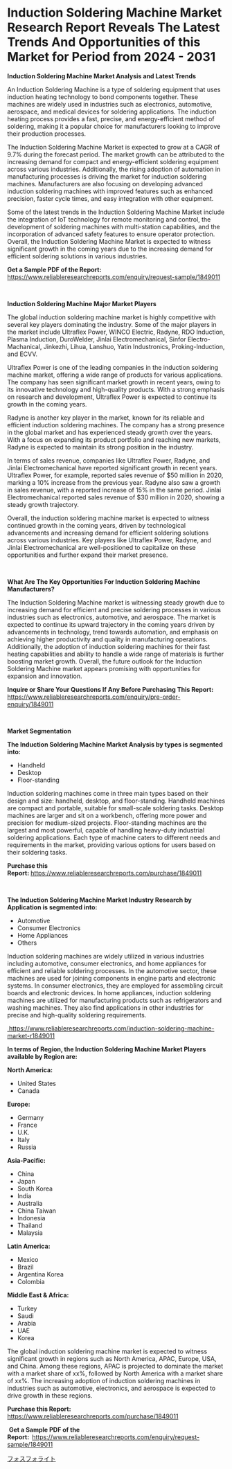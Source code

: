 <p><h1>Induction Soldering Machine Market Research Report Reveals The Latest Trends And Opportunities of this Market for Period from 2024 - 2031</h1></p><p><strong>Induction Soldering Machine Market Analysis and Latest Trends</strong></p>
<p><p>An Induction Soldering Machine is a type of soldering equipment that uses induction heating technology to bond components together. These machines are widely used in industries such as electronics, automotive, aerospace, and medical devices for soldering applications. The induction heating process provides a fast, precise, and energy-efficient method of soldering, making it a popular choice for manufacturers looking to improve their production processes.</p><p>The Induction Soldering Machine Market is expected to grow at a CAGR of 9.7% during the forecast period. The market growth can be attributed to the increasing demand for compact and energy-efficient soldering equipment across various industries. Additionally, the rising adoption of automation in manufacturing processes is driving the market for induction soldering machines. Manufacturers are also focusing on developing advanced induction soldering machines with improved features such as enhanced precision, faster cycle times, and easy integration with other equipment.</p><p>Some of the latest trends in the Induction Soldering Machine Market include the integration of IoT technology for remote monitoring and control, the development of soldering machines with multi-station capabilities, and the incorporation of advanced safety features to ensure operator protection. Overall, the Induction Soldering Machine Market is expected to witness significant growth in the coming years due to the increasing demand for efficient soldering solutions in various industries.</p></p>
<p><strong>Get a Sample PDF of the Report:&nbsp;</strong> <a href="https://www.reliableresearchreports.com/enquiry/request-sample/1849011">https://www.reliableresearchreports.com/enquiry/request-sample/1849011</a></p>
<p>&nbsp;</p>
<p><strong>Induction Soldering Machine Major Market Players</strong></p>
<p><p>The global induction soldering machine market is highly competitive with several key players dominating the industry. Some of the major players in the market include Ultraflex Power, WINCO Electric, Radyne, RDO Induction, Plasma Induction, DuroWelder, Jinlai Electromechanical, Sinfor Electro-Machanical, Jinkezhi, Lihua, Lanshuo, Yatin Industronics, Proking-Induction, and ECVV.</p><p>Ultraflex Power is one of the leading companies in the induction soldering machine market, offering a wide range of products for various applications. The company has seen significant market growth in recent years, owing to its innovative technology and high-quality products. With a strong emphasis on research and development, Ultraflex Power is expected to continue its growth in the coming years.</p><p>Radyne is another key player in the market, known for its reliable and efficient induction soldering machines. The company has a strong presence in the global market and has experienced steady growth over the years. With a focus on expanding its product portfolio and reaching new markets, Radyne is expected to maintain its strong position in the industry.</p><p>In terms of sales revenue, companies like Ultraflex Power, Radyne, and Jinlai Electromechanical have reported significant growth in recent years. Ultraflex Power, for example, reported sales revenue of $50 million in 2020, marking a 10% increase from the previous year. Radyne also saw a growth in sales revenue, with a reported increase of 15% in the same period. Jinlai Electromechanical reported sales revenue of $30 million in 2020, showing a steady growth trajectory.</p><p>Overall, the induction soldering machine market is expected to witness continued growth in the coming years, driven by technological advancements and increasing demand for efficient soldering solutions across various industries. Key players like Ultraflex Power, Radyne, and Jinlai Electromechanical are well-positioned to capitalize on these opportunities and further expand their market presence.</p></p>
<p>&nbsp;</p>
<p><strong>What Are The Key Opportunities For Induction Soldering Machine Manufacturers?</strong></p>
<p><p>The Induction Soldering Machine market is witnessing steady growth due to increasing demand for efficient and precise soldering processes in various industries such as electronics, automotive, and aerospace. The market is expected to continue its upward trajectory in the coming years driven by advancements in technology, trend towards automation, and emphasis on achieving higher productivity and quality in manufacturing operations. Additionally, the adoption of induction soldering machines for their fast heating capabilities and ability to handle a wide range of materials is further boosting market growth. Overall, the future outlook for the Induction Soldering Machine market appears promising with opportunities for expansion and innovation.</p></p>
<p><strong>Inquire or Share Your Questions If Any Before Purchasing This Report:</strong> <a href="https://www.reliableresearchreports.com/enquiry/pre-order-enquiry/1849011">https://www.reliableresearchreports.com/enquiry/pre-order-enquiry/1849011</a></p>
<p>&nbsp;</p>
<p><strong>Market Segmentation</strong></p>
<p><strong>The Induction Soldering Machine Market Analysis by types is segmented into:</strong></p>
<p><ul><li>Handheld</li><li>Desktop</li><li>Floor-standing</li></ul></p>
<p><p>Induction soldering machines come in three main types based on their design and size: handheld, desktop, and floor-standing. Handheld machines are compact and portable, suitable for small-scale soldering tasks. Desktop machines are larger and sit on a workbench, offering more power and precision for medium-sized projects. Floor-standing machines are the largest and most powerful, capable of handling heavy-duty industrial soldering applications. Each type of machine caters to different needs and requirements in the market, providing various options for users based on their soldering tasks.</p></p>
<p><strong>Purchase this Report:&nbsp;</strong><a href="https://www.reliableresearchreports.com/purchase/1849011">https://www.reliableresearchreports.com/purchase/1849011</a></p>
<p>&nbsp;</p>
<p><strong>The Induction Soldering Machine Market Industry Research by Application is segmented into:</strong></p>
<p><ul><li>Automotive</li><li>Consumer Electronics</li><li>Home Appliances</li><li>Others</li></ul></p>
<p><p>Induction soldering machines are widely utilized in various industries including automotive, consumer electronics, and home appliances for efficient and reliable soldering processes. In the automotive sector, these machines are used for joining components in engine parts and electronic systems. In consumer electronics, they are employed for assembling circuit boards and electronic devices. In home appliances, induction soldering machines are utilized for manufacturing products such as refrigerators and washing machines. They also find applications in other industries for precise and high-quality soldering requirements.</p></p>
<p><a href="https://www.reliableresearchreports.com/induction-soldering-machine-market-r1849011">&nbsp;https://www.reliableresearchreports.com/induction-soldering-machine-market-r1849011</a></p>
<p><strong>In terms of Region, the Induction Soldering Machine Market Players available by Region are:</strong></p>
<p>
    <p> <strong> North America: </strong>
        <ul>
            <li>United States</li>
            <li>Canada</li>
        </ul>
        </p> 
    <p> <strong> Europe: </strong>
        <ul>
            <li>Germany</li>
            <li>France</li>
            <li>U.K.</li>
            <li>Italy</li>
            <li>Russia</li>
        </ul>
        </p> 
    <p> <strong> Asia-Pacific: </strong>
        <ul>
            <li>China</li>
            <li>Japan</li>
            <li>South Korea</li>
            <li>India</li>
            <li>Australia</li>
            <li>China Taiwan</li>
            <li>Indonesia</li>
            <li>Thailand</li>
            <li>Malaysia</li>
        </ul>
        </p> 
    <p> <strong> Latin America: </strong>
        <ul>
            <li>Mexico</li>
            <li>Brazil</li>
            <li>Argentina Korea</li>
            <li>Colombia</li>
        </ul>
        </p> 
    <p> <strong> Middle East & Africa: </strong>
        <ul>
            <li>Turkey</li>
            <li>Saudi</li>
            <li>Arabia</li>
            <li>UAE</li>
            <li>Korea</li>
        </ul>
    </p>
    </p>
<p><p>The global induction soldering machine market is expected to witness significant growth in regions such as North America, APAC, Europe, USA, and China. Among these regions, APAC is projected to dominate the market with a market share of xx%, followed by North America with a market share of xx%. The increasing adoption of induction soldering machines in industries such as automotive, electronics, and aerospace is expected to drive growth in these regions.</p></p>
<p><strong>Purchase this Report: </strong><a href="https://www.reliableresearchreports.com/purchase/1849011">https://www.reliableresearchreports.com/purchase/1849011</a></p>
<p>&nbsp;<strong>Get a Sample PDF of the Report:&nbsp;&nbsp;</strong><a href="https://www.reliableresearchreports.com/enquiry/request-sample/1849011">https://www.reliableresearchreports.com/enquiry/request-sample/1849011</a></p>
<p><strong></strong></p>
<p><p><a href="https://github.com/alyle7648/Market-Research-Report-List-1/blob/main/418607136704.md">フォスフォライト</a></p></p>